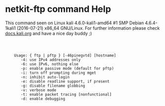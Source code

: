 # netkit-ftp command Help

 This command seen on Linux kali 4.6.0-kali1-amd64 #1 SMP Debian 4.6.4-1kali1 (2016-07-21) x86_64 GNU/Linux. For further information please check [docs.kali.org](docs.kali.org) and have a nice day buddy ;) 

~~~



	Usage: { ftp | pftp } [-46pinegvtd] [hostname]
	   -4: use IPv4 addresses only
	   -6: use IPv6, nothing else
	   -p: enable passive mode (default for pftp)
	   -i: turn off prompting during mget
	   -n: inhibit auto-login
	   -e: disable readline support, if present
	   -g: disable filename globbing
	   -v: verbose mode
	   -t: enable packet tracing [nonfunctional]
	   -d: enable debugging


~~~
